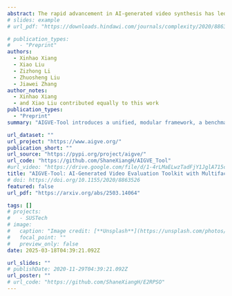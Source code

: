 ```yaml
---
abstract: The rapid advancement in AI-generated video synthesis has led to a growth demand for standardized and effective evaluation metrics. Existing metrics lack a unified framework for systematically categorizing methodologies, limiting a holistic understanding of the evaluation landscape. Additionally, fragmented implementations and the absence of standardized interfaces lead to redundant processing overhead. Furthermore, many prior approaches are constrained by dataset-specific dependencies, limiting their applicability across diverse video domains. To address these challenges, we introduce AIGVE-Tool (AI-Generated Video Evaluation Toolkit), a unified framework that provides a structured and extensible evaluation pipeline for a comprehensive AI-generated video evaluation. Organized within a novel five-category taxonomy, AIGVE-Tool integrates multiple evaluation methodologies while allowing flexible customization through a modular configuration system. Additionally, we propose AIGVE-Bench, a large-scale benchmark dataset created with five SOTA video generation models based on hand-crafted instructions and prompts. This dataset systematically evaluates various video generation models across nine critical quality dimensions. Extensive experiments demonstrate the effectiveness of AIGVE-Tool in providing standardized and reliable evaluation results, highlighting specific strengths and limitations of current models and facilitating the advancements of next-generation AI-generated video techniques.
# slides: example
# url_pdf: "https://downloads.hindawi.com/journals/complexity/2020/8863526.pdf"

# publication_types:
#   - "Preprint"
authors:
  - Xinhao Xiang
  - Xiao Liu
  - Zizhong Li
  - Zhuosheng Liu
  - Jiawei Zhang
author_notes:
  - Xinhao Xiang
  - and Xiao Liu contributed equally to this work
publication_types:
  - "Preprint"
summary: "AIGVE-Tool introduces a unified, modular framework, a benchmark (AIGVE-Bench) for comprehensive, standardized evaluation of AI-generated videos across multiple quality dimensions, and a structured five-category taxonomy of evaluation metrics."

url_dataset: ""
url_project: "https://www.aigve.org/"
publication_short: ""
url_source: "https://pypi.org/project/aigve/"
url_code: "https://github.com/ShaneXiangH/AIGVE_Tool"
#url_video: "https://drive.google.com/file/d/1-4rLMaELwzTadFjY1JglA715cdTOvUFk/view?usp=sharing"
title: "AIGVE-Tool: AI-Generated Video Evaluation Toolkit with Multifaceted Benchmark"
# doi: https://doi.org/10.1155/2020/8863526
featured: false
url_pdf: "https://arxiv.org/abs/2503.14064"

tags: []
# projects:
#   - SUSTech
# image:
#   caption: "Image credit: [**Unsplash**](https://unsplash.com/photos/pLCdAaMFLTE)"
#   focal_point: ""
#   preview_only: false
date: 2025-03-18T04:39:21.092Z

url_slides: ""
# publishDate: 2020-11-29T04:39:21.092Z
url_poster: ""
# url_code: "https://github.com/ShaneXiangH/E2RPSO"
---
```


<!-- {{% callout note %}}
Click the *Cite* button above to demo the feature to enable visitors to import publication metadata into their reference management software.
{{% /callout %}}

{{% callout note %}}
Create your slides in Markdown - click the *Slides* button to check out the example.
{{% /callout %}} -->

<!-- Supplementary notes can be added here, including [code, math, and images](https://wowchemy.com/docs/writing-markdown-latex/). -->

